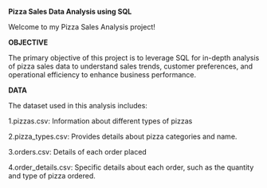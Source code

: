 **Pizza Sales Data Analysis using SQL**<br>

Welcome to my Pizza Sales Analysis  project!

**OBJECTIVE**

The primary objective of this project is to leverage SQL for in-depth analysis of pizza sales data to  understand sales trends, customer preferences, and operational efficiency to enhance business performance.

**DATA**

The dataset  used in this analysis includes:

1.pizzas.csv: Information about different types of pizzas

2.pizza_types.csv: Provides details about pizza categories and name.

3.orders.csv: Details of each order placed

4.order_details.csv:  Specific details about each order, such as the quantity and type of pizza ordered.
